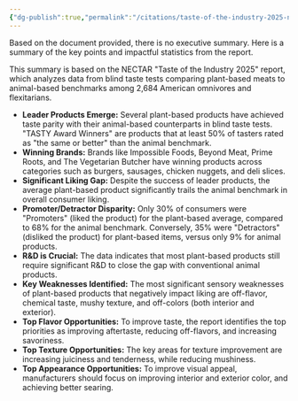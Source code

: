 ```yaml
---
{"dg-publish":true,"permalink":"/citations/taste-of-the-industry-2025-nectar/","created":"2025-10-21T09:33:11.338+01:00","updated":"2025-10-21T09:33:11.339+01:00"}
---
```



Based on the document provided, there is no executive summary. Here is a summary of the key points and impactful statistics from the report.

This summary is based on the NECTAR "Taste of the Industry 2025" report, which analyzes data from blind taste tests comparing plant-based meats to animal-based benchmarks among 2,684 American omnivores and flexitarians.

*   **Leader Products Emerge:** Several plant-based products have achieved taste parity with their animal-based counterparts in blind taste tests. "TASTY Award Winners" are products that at least 50% of tasters rated as "the same or better" than the animal benchmark.
*   **Winning Brands:** Brands like Impossible Foods, Beyond Meat, Prime Roots, and The Vegetarian Butcher have winning products across categories such as burgers, sausages, chicken nuggets, and deli slices.
*   **Significant Liking Gap:** Despite the success of leader products, the average plant-based product significantly trails the animal benchmark in overall consumer liking.
*   **Promoter/Detractor Disparity:** Only 30% of consumers were "Promoters" (liked the product) for the plant-based average, compared to 68% for the animal benchmark. Conversely, 35% were "Detractors" (disliked the product) for plant-based items, versus only 9% for animal products.
*   **R&D is Crucial:** The data indicates that most plant-based products still require significant R&D to close the gap with conventional animal products.
*   **Key Weaknesses Identified:** The most significant sensory weaknesses of plant-based products that negatively impact liking are off-flavor, chemical taste, mushy texture, and off-colors (both interior and exterior).
*   **Top Flavor Opportunities:** To improve taste, the report identifies the top priorities as improving aftertaste, reducing off-flavors, and increasing savoriness.
*   **Top Texture Opportunities:** The key areas for texture improvement are increasing juiciness and tenderness, while reducing mushiness.
*   **Top Appearance Opportunities:** To improve visual appeal, manufacturers should focus on improving interior and exterior color, and achieving better searing.
